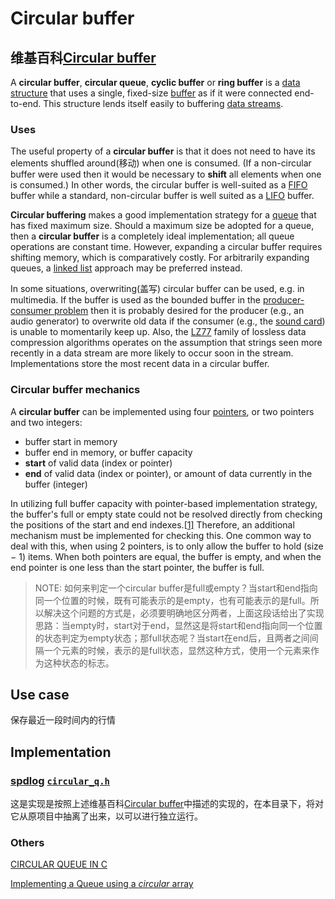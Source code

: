# Circular buffer

## 维基百科[Circular buffer](https://en.wikipedia.org/wiki/Circular_buffer)

A **circular buffer**, **circular queue**, **cyclic buffer** or **ring buffer** is a [data structure](https://en.wikipedia.org/wiki/Data_structure) that uses a single, fixed-size [buffer](https://en.wikipedia.org/wiki/Buffer_(computer_science)) as if it were connected end-to-end. This structure lends itself easily to buffering [data streams](https://en.wikipedia.org/wiki/Data_stream).

### Uses

The useful property of a **circular buffer** is that it does not need to have its elements shuffled around(移动) when one is consumed. (If a non-circular buffer were used then it would be necessary to **shift** all elements when one is consumed.) In other words, the circular buffer is well-suited as a [FIFO](https://en.wikipedia.org/wiki/FIFO_(computing_and_electronics)) buffer while a standard, non-circular buffer is well suited as a [LIFO](https://en.wikipedia.org/wiki/LIFO_(computing)) buffer.

**Circular buffering** makes a good implementation strategy for a [queue](https://en.wikipedia.org/wiki/Queue_(data_structure)) that has fixed maximum size. Should a maximum size be adopted for a queue, then a **circular buffer** is a completely ideal implementation; all queue operations are constant time. However, expanding a circular buffer requires shifting memory, which is comparatively costly. For arbitrarily expanding queues, a [linked list](https://en.wikipedia.org/wiki/Linked_list) approach may be preferred instead.

In some situations, overwriting(盖写) circular buffer can be used, e.g. in multimedia. If the buffer is used as the bounded buffer in the [producer-consumer problem](https://en.wikipedia.org/wiki/Producer-consumer_problem) then it is probably desired for the producer (e.g., an audio generator) to overwrite old data if the consumer (e.g., the [sound card](https://en.wikipedia.org/wiki/Sound_card)) is unable to momentarily keep up. Also, the [LZ77](https://en.wikipedia.org/wiki/LZ77) family of lossless data compression algorithms operates on the assumption that strings seen more recently in a data stream are more likely to occur soon in the stream. Implementations store the most recent data in a circular buffer.



### Circular buffer mechanics

A **circular buffer** can be implemented using four [pointers](https://en.wikipedia.org/wiki/Pointer_(computer_programming)), or two pointers and two integers:

- buffer start in memory
- buffer end in memory, or buffer capacity
- **start** of valid data (index or pointer)
- **end** of valid data (index or pointer), or amount of data currently in the buffer (integer)

In utilizing full buffer capacity with pointer-based implementation strategy, the buffer's full or empty state could not be resolved directly from checking the positions of the start and end indexes.[[1\]](https://en.wikipedia.org/wiki/Circular_buffer#cite_note-1) Therefore, an additional mechanism must be implemented for checking this. One common way to deal with this, when using 2 pointers, is to only allow the buffer to hold (size − 1) items. When both pointers are equal, the buffer is empty, and when the end pointer is one less than the start pointer, the buffer is full.

> NOTE: 如何来判定一个circular buffer是full或empty？当start和end指向同一个位置的时候，既有可能表示的是empty，也有可能表示的是full。所以解决这个问题的方式是，必须要明确地区分两者，上面这段话给出了实现思路：当empty时，start对于end，显然这是将start和end指向同一个位置的状态判定为empty状态；那full状态呢？当start在end后，且两者之间间隔一个元素的时候，表示的是full状态，显然这种方式，使用一个元素来作为这种状态的标志。





## Use case

保存最近一段时间内的行情

## Implementation

### [ spdlog](https://github.com/gabime/spdlog) [`circular_q.h`](https://github.com/gabime/spdlog/blob/v1.x/include/spdlog/details/circular_q.h) 

这是实现是按照上述维基百科[Circular buffer](https://en.wikipedia.org/wiki/Circular_buffer)中描述的实现的，在本目录下，将对它从原项目中抽离了出来，以可以进行独立运行。



### Others

[CIRCULAR QUEUE IN C](http://www.martinbroadhurst.com/cirque-in-c.html)

[Implementing a Queue using a *circular* array](http://www.mathcs.emory.edu/~cheung/Courses/171/Syllabus/8-List/array-queue2.html)

